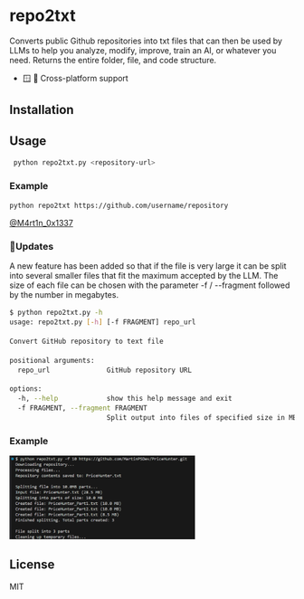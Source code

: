# repo2txt

Converts public Github repositories into txt files that can then be used by LLMs to help you analyze, modify, improve, train an AI, or whatever you need. Returns the entire folder, file, and code structure.




- 🪟 🐧  Cross-platform support 

## Installation

## Usage



```bash
 python repo2txt.py <repository-url>
```

### Example

```bash
python repo2txt https://github.com/username/repository
```
[@M4rt1n_0x1337](https://x.com/M4rt1n_0x1337)

### 🚀Updates
A new feature has been added so that if the file is very large it can be split into several smaller files that fit the maximum accepted by the LLM. The size of each file can be chosen with the parameter -f / --fragment followed by the number in megabytes.
```bash
$ python repo2txt.py -h 
usage: repo2txt.py [-h] [-f FRAGMENT] repo_url

Convert GitHub repository to text file

positional arguments:
  repo_url              GitHub repository URL

options:
  -h, --help            show this help message and exit
  -f FRAGMENT, --fragment FRAGMENT
                        Split output into files of specified size in MB
```

### Example

<img src="./screenshot_use_example.png" width="65%" height="auto" alt="split image">


## License

MIT
